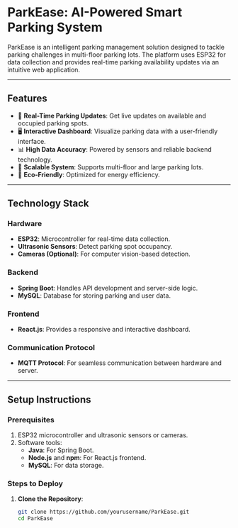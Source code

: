 # **ParkEase: AI-Powered Smart Parking System**

ParkEase is an intelligent parking management solution designed to tackle parking challenges in multi-floor parking lots. The platform uses ESP32 for data collection and provides real-time parking availability updates via an intuitive web application.

---

## **Features**
- 🚗 **Real-Time Parking Updates**: Get live updates on available and occupied parking spots.
- 🖥️ **Interactive Dashboard**: Visualize parking data with a user-friendly interface.
- 📊 **High Data Accuracy**: Powered by sensors and reliable backend technology.
- 🔄 **Scalable System**: Supports multi-floor and large parking lots.
- 🌱 **Eco-Friendly**: Optimized for energy efficiency.

---

## **Technology Stack**

### **Hardware**
- **ESP32**: Microcontroller for real-time data collection.
- **Ultrasonic Sensors**: Detect parking spot occupancy.
- **Cameras (Optional)**: For computer vision-based detection.

### **Backend**
- **Spring Boot**: Handles API development and server-side logic.
- **MySQL**: Database for storing parking and user data.

### **Frontend**
- **React.js**: Provides a responsive and interactive dashboard.

### **Communication Protocol**
- **MQTT Protocol**: For seamless communication between hardware and server.

---

## **Setup Instructions**

### **Prerequisites**
1. ESP32 microcontroller and ultrasonic sensors or cameras.
2. Software tools:
   - **Java**: For Spring Boot.
   - **Node.js** and **npm**: For React.js frontend.
   - **MySQL**: For data storage.

### **Steps to Deploy**
1. **Clone the Repository**:
   ```bash
   git clone https://github.com/yourusername/ParkEase.git
   cd ParkEase
